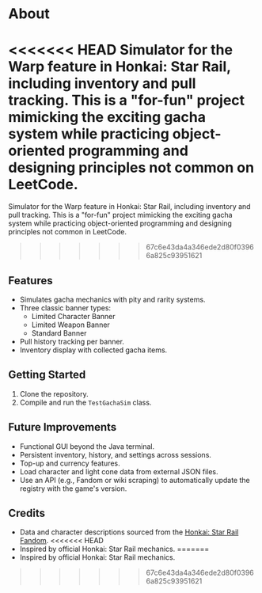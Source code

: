 # About

<<<<<<< HEAD
Simulator for the Warp feature in Honkai: Star Rail, including inventory and pull tracking. This is a "for-fun" project mimicking the exciting gacha system while practicing object-oriented programming and designing principles not common on LeetCode.
=======
Simulator for the Warp feature in Honkai: Star Rail, including inventory and pull tracking. This is a "for-fun" project mimicking the exciting gacha system while practicing object-oriented programming and designing principles not common in LeetCode.
>>>>>>> 67c6e43da4a346ede2d80f03966a825c93951621

## Features

- Simulates gacha mechanics with pity and rarity systems.
- Three classic banner types:
  - Limited Character Banner
  - Limited Weapon Banner
  - Standard Banner
- Pull history tracking per banner.
- Inventory display with collected gacha items.

## Getting Started

1. Clone the repository.
2. Compile and run the `TestGachaSim` class.

## Future Improvements

- Functional GUI beyond the Java terminal.
- Persistent inventory, history, and settings across sessions.
- Top-up and currency features.
- Load character and light cone data from external JSON files.
- Use an API (e.g., Fandom or wiki scraping) to automatically update the registry with the game's version.

## Credits

- Data and character descriptions sourced from the [Honkai: Star Rail Fandom](https://hsr.fandom.com/).
<<<<<<< HEAD
- Inspired by official Honkai: Star Rail mechanics.
=======
- Inspired by official Honkai: Star Rail mechanics.
>>>>>>> 67c6e43da4a346ede2d80f03966a825c93951621
